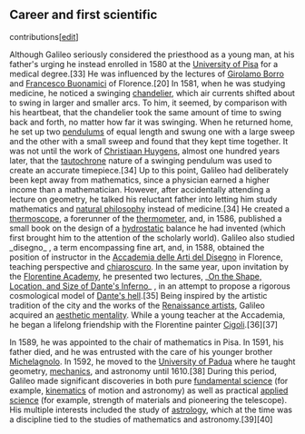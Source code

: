 ## Career and first scientific
contributions[[edit](/w/index.php?title=Galileo\_Galilei&action=edit&section=4
"Edit section: Career and first scientific contributions")]

Although Galileo seriously considered the priesthood as a young man, at his
father's urging he instead enrolled in 1580 at the [University of
Pisa](/wiki/University\_of\_Pisa "University of Pisa") for a medical degree.[33]
He was influenced by the lectures of [Girolamo Borro](/wiki/Girolamo\_Borro
"Girolamo Borro") and [Francesco
Buonamici](/wiki/Francesco\_Buonamici\_\(philosopher\) "Francesco Buonamici
\(philosopher\)") of Florence.[20] In 1581, when he was studying medicine, he
noticed a swinging [chandelier](/wiki/Chandelier "Chandelier"), which air
currents shifted about to swing in larger and smaller arcs. To him, it seemed,
by comparison with his heartbeat, that the chandelier took the same amount of
time to swing back and forth, no matter how far it was swinging. When he
returned home, he set up two [pendulums](/wiki/Pendulum "Pendulum") of equal
length and swung one with a large sweep and the other with a small sweep and
found that they kept time together. It was not until the work of [Christiaan
Huygens](/wiki/Christiaan\_Huygens "Christiaan Huygens"), almost one hundred
years later, that the [tautochrone](/wiki/Tautochrone\_curve "Tautochrone
curve") nature of a swinging pendulum was used to create an accurate
timepiece.[34] Up to this point, Galileo had deliberately been kept away from
mathematics, since a physician earned a higher income than a mathematician.
However, after accidentally attending a lecture on geometry, he talked his
reluctant father into letting him study mathematics and [natural
philosophy](/wiki/Natural\_philosophy "Natural philosophy") instead of
medicine.[34] He created a [thermoscope](/wiki/Thermoscope "Thermoscope"), a
forerunner of the [thermometer](/wiki/Thermometer "Thermometer"), and, in
1586, published a small book on the design of a
[hydrostatic](/wiki/Hydrostatic "Hydrostatic") balance he had invented (which
first brought him to the attention of the scholarly world). Galileo also
studied \_disegno\_ , a term encompassing fine art, and, in 1588, obtained the
position of instructor in the [Accademia delle Arti del
Disegno](/wiki/Accademia\_delle\_Arti\_del\_Disegno "Accademia delle Arti del
Disegno") in Florence, teaching perspective and
[chiaroscuro](/wiki/Chiaroscuro "Chiaroscuro"). In the same year, upon
invitation by the [Florentine Academy](/wiki/Florentine\_Academy "Florentine
Academy"), he presented two lectures, \_[On the Shape, Location, and Size of
Dante's Inferno](/wiki/On\_the\_Shape,\_Location,\_and\_Size\_of\_Dante%27s\_Inferno
"On the Shape, Location, and Size of Dante's Inferno")\_ , in an attempt to
propose a rigorous cosmological model of [Dante's
hell](/wiki/Inferno\_\(Dante\) "Inferno \(Dante\)").[35] Being inspired by the
artistic tradition of the city and the works of the [Renaissance
artists](/wiki/Renaissance\_art "Renaissance art"), Galileo acquired an
[aesthetic mentality](/wiki/Aestheticism "Aestheticism"). While a young
teacher at the Accademia, he began a lifelong friendship with the Florentine
painter [Cigoli](/wiki/Cigoli "Cigoli").[36][37]

In 1589, he was appointed to the chair of mathematics in Pisa. In 1591, his
father died, and he was entrusted with the care of his younger brother
[Michelagnolo](/wiki/Michelagnolo\_Galilei "Michelagnolo Galilei"). In 1592, he
moved to the [University of Padua](/wiki/University\_of\_Padua "University of
Padua") where he taught geometry, [mechanics](/wiki/Mechanics "Mechanics"),
and astronomy until 1610.[38] During this period, Galileo made significant
discoveries in both pure [fundamental science](/wiki/Fundamental\_science
"Fundamental science") (for example, [kinematics](/wiki/Kinematics
"Kinematics") of motion and astronomy) as well as practical [applied
science](/wiki/Applied\_science "Applied science") (for example, strength of
materials and pioneering the telescope). His multiple interests included the
study of [astrology](/wiki/Astrology "Astrology"), which at the time was a
discipline tied to the studies of mathematics and astronomy.[39][40]
